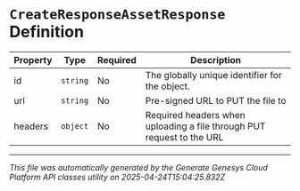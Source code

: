 # `CreateResponseAssetResponse` Definition

| Property | Type | Required | Description |
|----------|------|----------|-------------|
| id | `string` | No | The globally unique identifier for the object. |
| url | `string` | No | Pre-signed URL to PUT the file to |
| headers | `object` | No | Required headers when uploading a file through PUT request to the URL |

---

*This file was automatically generated by the Generate Genesys Cloud Platform API classes utility on 2025-04-24T15:04:25.832Z*
